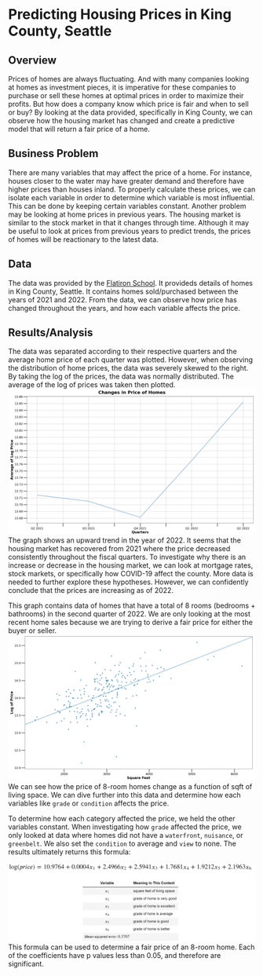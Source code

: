 # Predicting Housing Prices in King County, Seattle

## Overview

Prices of homes are always fluctuating. And with many companies looking at homes as investment pieces, it is imperative for these companies to purchase or sell these homes at optimal prices in order to maximize their profits. But how does a company know which price is fair and when to sell or buy? By looking at the data provided, specifically in King County, we can observe how the housing market has changed and create a predictive model that will return a fair price of a home.

## Business Problem

There are many variables that may affect the price of a home. For instance, houses closer to the water may have greater demand and therefore have higher prices than houses inland. To properly calculate these prices, we can isolate each variable in order to determine which variable is most influential. This can be done by keeping certain variables constant.
Another problem may be looking at home prices in previous years. The housing market is similar to the stock market in that it changes through time. Although it may be useful to look at prices from previous years to predict trends, the prices of homes will be reactionary to the latest data.

## Data

The data was provided by the [Flatiron School](https://github.com/learn-co-curriculum/dsc-phase-2-project-v2-5). It provideds details of homes in King County, Seattle. It contains homes sold/purchased between the years of 2021 and 2022. From the data, we can observe how price has changed throughout the years, and how each variable affects the price.

## Results/Analysis

The data was separated according to their respective quarters and the average home price of each quarter was plotted. However, when observing the distribution of home prices, the data was severely skewed to the right. By taking the log of the prices, the data was normally distributed. The average of the log of prices was taken then plotted.
![Changes in Price of Homes](https://github.com/Jko0425/phase2_project-/blob/5c8787703498fadcfc261bc43555931116032a9d/Graphs_Charts/Changes%20in%20Price%20of%20Homes.png)
The graph shows an upward trend in the year of 2022. It seems that the housing market has recovered from 2021 where the price decreased consistently throughout the fiscal quarters. To investigate why there is an increase or decrease in the housing market, we can look at mortgage rates, stock markets, or specifically how COVID-19 affect the county. More data is needed to further explore these hypotheses. However, we can confidently conclude that the prices are increasing as of 2022.

This graph contains data of homes that have a total of 8 rooms (bedrooms + bathrooms) in the second quarter of 2022. We are only looking at the most recent home sales because we are trying to derive a fair price for either the buyer or seller.
![Q2 2022 Prices of 8 Room Houses](https://github.com/Jko0425/phase2_project-/blob/5c8787703498fadcfc261bc43555931116032a9d/Graphs_Charts/Q2%202022%20Prices%20of%208%20Room%20Houses.png)
We can see how the price of 8-room homes change as a function of sqft of living space. We can dive further into this data and determine how each variables like `grade` or `condition` affects the price.

To determine how each category affected the price, we held the other variables constant. When investigating how `grade` affected the price, we only looked at data where homes did not have a `waterfront`, `nuisance`, or `greenbelt`. We also set the `condition` to average and `view` to none. The results ultimately returns this formula:

![Multivariable equation of the categorical values of grade](https://github.com/Jko0425/phase2_project-/blob/e2c171ff8f25911d8d93c9b4fed98eb073e77b9d/Graphs_Charts/Multivariable%20equation%20of%20the%20categorical%20values%20of%20grade.png)
This formula can be used to determine a fair price of an 8-room home. Each of the coefficients have p values less than 0.05, and therefore are significant.

